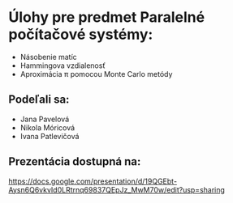 # Úlohy pre predmet Paralelné počítačové systémy:
- Násobenie matíc
- Hammingova vzdialenosť
- Aproximácia π pomocou Monte Carlo metódy

## Podeľali sa:
- Jana Pavelová
- Nikola Móricová
- Ivana Patlevičová

## Prezentácia dostupná na: 
https://docs.google.com/presentation/d/19QGEbt-Aysn6Q6vkvId0LRtrnq69837QEpJz_MwM70w/edit?usp=sharing
